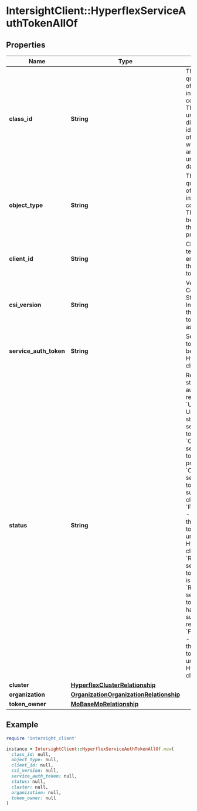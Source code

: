 # IntersightClient::HyperflexServiceAuthTokenAllOf

## Properties

| Name | Type | Description | Notes |
| ---- | ---- | ----------- | ----- |
| **class_id** | **String** | The fully-qualified name of the instantiated, concrete type. This property is used as a discriminator to identify the type of the payload when marshaling and unmarshaling data. | [default to &#39;hyperflex.ServiceAuthToken&#39;] |
| **object_type** | **String** | The fully-qualified name of the instantiated, concrete type. The value should be the same as the &#39;ClassId&#39; property. | [default to &#39;hyperflex.ServiceAuthToken&#39;] |
| **client_id** | **String** | Client Id or tenant Id of the entity that uses the service auth token. | [optional] |
| **csi_version** | **String** | Version of Container Storage Interface (CSI) that the tokenOwner is associated with. | [optional] |
| **service_auth_token** | **String** | Service auth token that has been created by HyperFlex cluster. | [optional][readonly] |
| **status** | **String** | Represents status of ervice auth claim or revocation. * &#x60;Unknown&#x60; - Unknown claim state of the service auth token. * &#x60;Claiming&#x60; - The service auth token claim is in progress. * &#x60;Claimed&#x60; - The service auth token has been successfully claimed. * &#x60;FailedToClaim&#x60; - Cannot claim the service auth token on the underlying HyperFlex cluster. * &#x60;Revoking&#x60; - The service auth token revocation is in progress. * &#x60;Revoked&#x60; - The service auth token revocation has been successfully revoked. * &#x60;FailedToRevoke&#x60; - Cannot revoke the service auth token on the underlying HyperFlex cluster. | [optional][readonly][default to &#39;Unknown&#39;] |
| **cluster** | [**HyperflexClusterRelationship**](HyperflexClusterRelationship.md) |  | [optional] |
| **organization** | [**OrganizationOrganizationRelationship**](OrganizationOrganizationRelationship.md) |  | [optional] |
| **token_owner** | [**MoBaseMoRelationship**](MoBaseMoRelationship.md) |  | [optional] |

## Example

```ruby
require 'intersight_client'

instance = IntersightClient::HyperflexServiceAuthTokenAllOf.new(
  class_id: null,
  object_type: null,
  client_id: null,
  csi_version: null,
  service_auth_token: null,
  status: null,
  cluster: null,
  organization: null,
  token_owner: null
)
```

